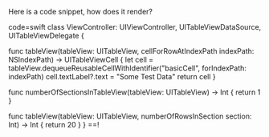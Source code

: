 <!--
Title: Test Code
Template: post
-->

Here is a code snippet, how does it render?

code=swift
class ViewController: UIViewController, UITableViewDataSource, UITableViewDelegate {

  func tableView(tableView: UITableView, cellForRowAtIndexPath indexPath: NSIndexPath) -> UITableViewCell {
    let cell = tableView.dequeueReusableCellWithIdentifier("basicCell", forIndexPath: indexPath)
    cell.textLabel?.text = "Some Test Data"
    return cell
  }

  func numberOfSectionsInTableView(tableView: UITableView) -> Int {
    return 1
  }

  func tableView(tableView: UITableView, numberOfRowsInSection section: Int) -> Int {
    return 20
  }
}
==!
